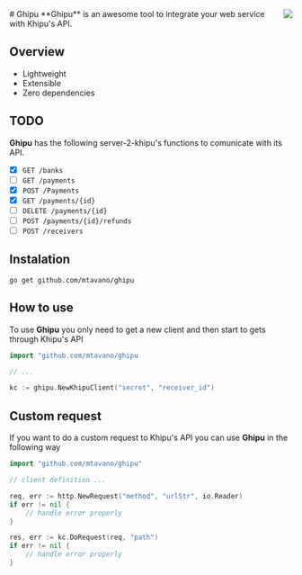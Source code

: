 <img align="right" src="https://cloud.githubusercontent.com/assets/8041435/21744446/a5bb25b8-d4f4-11e6-9035-0a491d57f5ca.jpeg">
# Ghipu
**Ghipu** is an awesome tool to integrate your web service with Khipu's API.


## Overview

* Lightweight
* Extensible
* Zero dependencies

## TODO

**Ghipu** has the following server-2-khipu's functions to comunicate with its API.

- [x] `GET /banks`
- [ ] `GET /payments`
- [x] `POST /Payments`
- [x] `GET /payments/{id}`
- [ ] `DELETE /payments/{id}`
- [ ] `POST /payments/{id}/refunds`
- [ ] `POST /receivers`

## Instalation

```
go get github.com/mtavano/ghipu
```

## How to use

To use **Ghipu** you only need to get a new client and then start to gets through Khipu's API 

```go
import "github.com/mtavano/ghipu

// ...

kc := ghipu.NewKhipuClient("secret", "receiver_id")

```

## Custom request

If you want to do a custom request to Khipu's API you can use **Ghipu** in the following way

```go
import "github.com/mtavano/ghipu"

// client definition ...

req, err := http.NewRequest("method", "urlStr", io.Reader)
if err != nil {
	// handle error properly
}

res, err := kc.DoRequest(req, "path")
if err != nil {
	// handle error properly
}
```
